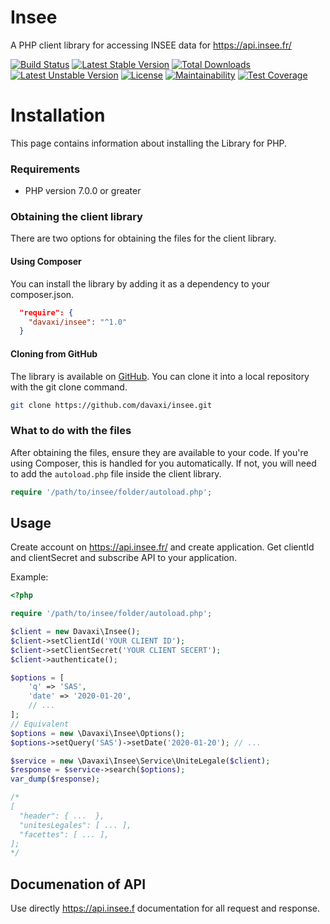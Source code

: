 # Insee

A PHP client library for accessing INSEE data for https://api.insee.fr/

[![Build Status](https://travis-ci.org/davaxi/insee.svg)](https://travis-ci.org/davaxi/insee)
[![Latest Stable Version](https://poser.pugx.org/davaxi/insee/v/stable)](https://packagist.org/packages/davaxi/insee) 
[![Total Downloads](https://poser.pugx.org/davaxi/insee/downloads)](https://packagist.org/packages/davaxi/insee) 
[![Latest Unstable Version](https://poser.pugx.org/davaxi/insee/v/unstable)](https://packagist.org/packages/davaxi/insee) 
[![License](https://poser.pugx.org/davaxi/insee/license)](https://packagist.org/packages/davaxi/insee)
[![Maintainability](https://api.codeclimate.com/v1/badges/347466fbd9add873f19d/maintainability)](https://codeclimate.com/github/davaxi/insee/maintainability)
[![Test Coverage](https://api.codeclimate.com/v1/badges/347466fbd9add873f19d/test_coverage)](https://codeclimate.com/github/davaxi/insee/test_coverage)

# Installation

This page contains information about installing the Library for PHP.

### Requirements

- PHP version 7.0.0 or greater

### Obtaining the client library

There are two options for obtaining the files for the client library.

#### Using Composer

You can install the library by adding it as a dependency to your composer.json.

```json
  "require": {
    "davaxi/insee": "^1.0"
  }
```

#### Cloning from GitHub

The library is available on [GitHub](https://github.com/davaxi/insee). You can clone it into a local repository with the git clone command.

```sh
git clone https://github.com/davaxi/insee.git
```

### What to do with the files

After obtaining the files, ensure they are available to your code. If you're using Composer, this is handled for you automatically. If not, you will need to add the `autoload.php` file inside the client library.

```php
require '/path/to/insee/folder/autoload.php';
```

## Usage

Create account on https://api.insee.fr/ and create application. Get clientId and clientSecret and subscribe API to your application.

Example: 

```php
<?php

require '/path/to/insee/folder/autoload.php';

$client = new Davaxi\Insee();
$client->setClientId('YOUR CLIENT ID');
$client->setClientSecret('YOUR CLIENT SECERT');
$client->authenticate();

$options = [
    'q' => 'SAS',
    'date' => '2020-01-20',
    // ...
];
// Equivalent
$options = new \Davaxi\Insee\Options();
$options->setQuery('SAS')->setDate('2020-01-20'); // ...

$service = new \Davaxi\Insee\Service\UniteLegale($client);
$response = $service->search($options);
var_dump($response);

/*
[
  "header": { ...  },
  "unitesLegales": [ ... ],
  "facettes": [ ... ],
];
*/

```

## Documenation of API

Use directly https://api.insee.f documentation for all request and response. 